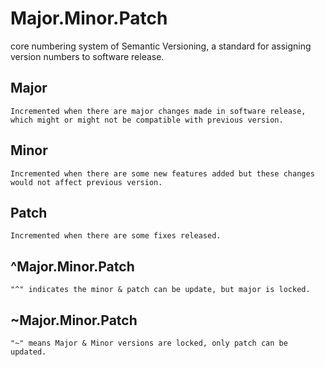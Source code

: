 # Major.Minor.Patch
core numbering system of Semantic Versioning, a standard for assigning version numbers to software release.

## Major
    Incremented when there are major changes made in software release, which might or might not be compatible with previous version.

## Minor
    Incremented when there are some new features added but these changes would not affect previous version.

## Patch
    Incremented when there are some fixes released.

## ^Major.Minor.Patch 
    "^" indicates the minor & patch can be update, but major is locked.

## ~Major.Minor.Patch 
    "~" means Major & Minor versions are locked, only patch can be updated.

